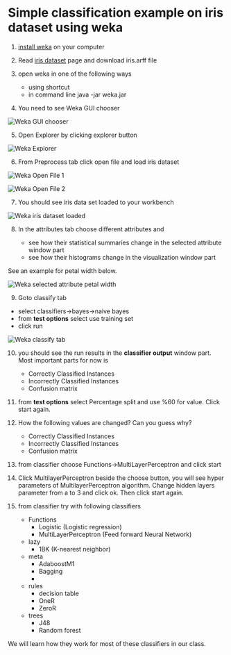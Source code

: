 
# Simple classification example on iris dataset using weka

1. [install weka](../installation-weka.md) on your computer

2. Read [iris dataset](iris.md) page and download iris.arff file 

3. open weka in one of the following ways

	- using shortcut 
	- in command line java -jar weka.jar

4. You need to see Weka GUI chooser

![Weka GUI chooser](../images/weka-images/Weka-GUI-Chooser.png)


5. Open Explorer by clicking explorer button

![Weka Explorer](../images/weka-images/weka-explorer.png)


6. From Preprocess tab click open file and load iris dataset

![Weka Open File 1](../images/weka-images/weka-open-file.png)


![Weka Open File 2](../images/weka-images/weka-open-file2.png)


7. You should see iris data set loaded to your workbench

![Weka iris dataset loaded](../images/weka-images/weka-iris-loaded.png)

8. In the attributes tab choose different attributes and 

	- see how their statistical summaries change in the selected attribute window part
	- see how their histograms change in the visualization window part

See an example for petal width below.

![Weka selected attribute petal width ](../images/weka-images/weka-selected-attribute-petalwidth.png)

9. Goto classify tab

- select classifiers->bayes->naive bayes
- from **test options** select use training set
- click run

![Weka classify tab](../images/weka-images/weka-classify.png)


10. you should see the run results in the **classifier output** window part.
Most important parts for now is 

	- Correctly Classified Instances 
	- Incorrectly Classified Instances    
	- Confusion matrix


11. from **test options** select Percentage split and use %60 for value. Click start again.

12. How the following values are changed? Can you guess why?
	- Correctly Classified Instances 
	- Incorrectly Classified Instances    
	- Confusion matrix

13. from classifier choose Functions->MultiLayerPerceptron and click start

14. Click MultilayerPerceptron beside the choose button, you will see hyper parameters of MultilayerPerceptron algorithm.
Change hidden layers parameter from a to 3 and click ok.
Then click start again.



15. from classifier try with following classifiers

	- Functions
		- Logistic (Logistic regression)		
		- MultiLayerPerceptron (Feed forward Neural Network)
	- lazy
		- 1BK (K-nearest neighbor)
	- meta
		- AdaboostM1
		- Bagging
		-
	- rules
		- decision table
		- OneR
		- ZeroR
	- trees
		- J48
		- Random forest


We will learn how they work for most of these classifiers in our class.


